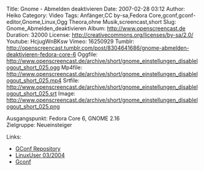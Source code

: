 Title: Gnome - Abmelden deaktivieren
Date: 2007-02-28 03:12
Author: Heiko
Category: Video
Tags: Anfänger,CC by-sa,Fedora Core,gconf,gconf-editor,Gnome,Linux,Ogg Theora,ohne Musik,screencast,short
Slug: Gnome_Abmelden_deaktivieren
Album: http://www.openscreencast.de
Duration: 32000
License: http://creativecommons.org/licenses/by-sa/2.0/
Youtube: HcjugWnBKsw
Vimeo: 16250929
Tumblr: http://openscreencast.tumblr.com/post/8304641686/gnome-abmelden-deaktivieren-fedora-core-6
Oggfile: http://www.openscreencast.de/archive/short/gnome_einstellungen_disablelogout_short_025.ogg
Mp4file: http://www.openscreencast.de/archive/short/gnome_einstellungen_disablelogout_short_025.mp4
Srtfile: http://www.openscreencast.de/archive/short/gnome_einstellungen_disablelogout_short_025.srt
Image: http://www.openscreencast.de/archive/short/gnome_einstellungen_disablelogout_short_025.png

Ausgangspunkt: Fedora Core 6, GNOME 2.16  
Zielgruppe: Neueinsteiger  

Links:

  * [GConf Repository](http://www.gnome.org/learn/admin-guide/latest/gconf-24.html)
  * [LinuxUser 03/2004](http://www.linux-user.de/ausgabe/2004/03/028-gconf/index.html)
  * [Gconf](http://en.wikipedia.org/wiki/Gconf)

